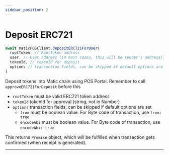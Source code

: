 ```yaml
---
sidebar_position: 2
---
```


# Deposit ERC721

```js
await maticPOSClient.depositERC721ForUser(
  rootToken, // RootToken address
  user, // User address (in most cases, this will be sender's address),
  tokenId, // tokenId for deposit
  options // transaction fields, can be skipped if default options are set
)
```

Deposit tokens into Matic chain using POS Portal.
Remember to call `approveERC721ForDeposit` before this

- `rootToken` must be valid ERC721 token address
- `tokenId` tokenId for approval (string, not in Number)
- `options` transaction fields, can be skipped if default options are set
  - `from` must be boolean value. For Byte code of transaction, use `from: true`
  - `encodeAbi` must be boolean value. For Byte code of transaction, use `encodeAbi: true`

This returns `Promise` object, which will be fulfilled when transaction gets confirmed (when receipt is generated).

---
